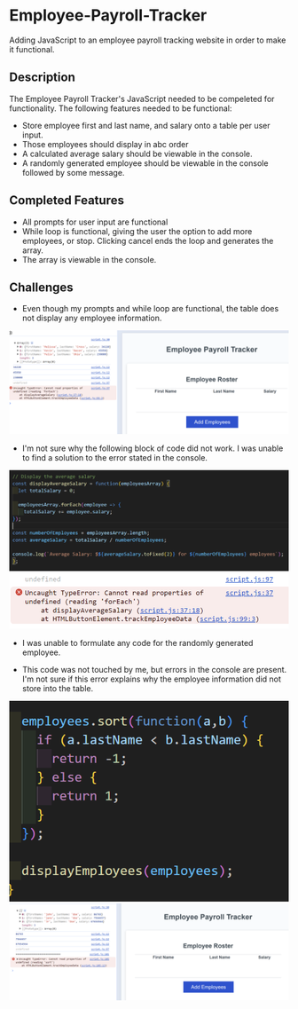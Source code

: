 # Employee-Payroll-Tracker

Adding JavaScript to an employee payroll tracking website in order to make it functional.

## Description

The Employee Payroll Tracker's JavaScript needed to be compeleted for functionality.
The following features needed to be functional:

- Store employee first and last name, and salary onto a table per user input.
- Those employees should display in abc order
- A calculated average salary should be viewable in the console.
- A randomly generated employee should be viewable in the console followed by some message.

## Completed Features

- All prompts for user input are functional
- While loop is functional, giving the user the option to add more employees, or stop. Clicking cancel ends the loop and generates the array.
- The array is viewable in the console.

## Challenges

- Even though my prompts and while loop are functional, the table does not display any employee information.

![alt text](Assets/images/empty-table-issue.png)

- I'm not sure why the following block of code did not work. I was unable to find a solution to the error stated in the console.

![alt text](Assets/images/average-salary-code.png)
![alt text](Assets/images/average-salary-console-error.png)

- I was unable to formulate any code for the randomly generated employee.

- This code was not touched by me, but errors in the console are present. I'm not sure if this error explains why the employee information did not store into the table.

![alt text](Assets/images/original-sort-code.png)
![alt text](Assets/images/console-sort-error.png)
